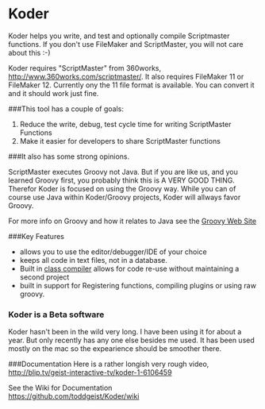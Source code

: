 Koder
======

Koder helps you write, and test and optionally compile Scriptmaster functions.  If you don't use FileMaker and ScriptMaster, you will not care about this :-)

Koder requires "ScriptMaster" from 360works, http://www.360works.com/scriptmaster/. It also requires FileMaker 11 or FileMaker 12.  Currently ony the 11 file format is available.  You can convert it and it should work just fine.

###This tool has a couple of goals:

1. Reduce the write, debug, test cycle time for writing ScriptMaster Functions
2. Make it easier for developers to share ScriptMaster functions

###It also has some strong opinions.

ScriptMaster executes Groovy not Java. But if you are like us, and you learned Groovy first, you probably think this is A VERY GOOD THING. Therefor Koder is focused on using the Groovy way. While you can of course use Java within Koder/Groovy projects, Koder will allways favor Groovy.

For more info on Groovy and how it relates to Java see the [Groovy Web Site](http://groovy.codehaus.org/)

###Key Features

* allows you to use the editor/debugger/IDE of your choice
* keeps all code in text files, not in a database.
* Built in [class compiler](https://github.com/toddgeist/Koder/wiki/Class-Compiler) allows for code re-use without maintaining a second project
* built in support for Registering functions, compiling plugins or using raw groovy.


### Koder is a Beta software
Koder hasn't been in the wild very long. I have been using it for about a year. But only recently has any one else besides me used. It has been used mostly on the mac so the expearience should be smoother there.


###Documentation
Here is a rather longish very rough video, http://blip.tv/geist-interactive-tv/koder-1-6106459

See the Wiki for Documentation  
https://github.com/toddgeist/Koder/wiki
